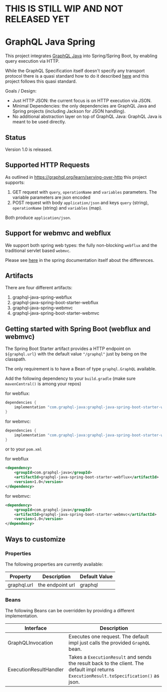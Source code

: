 # THIS IS STILL WIP AND NOT RELEASED YET
# GraphQL Java Spring


This project integrates [GraphQL Java](https://github.com/graphql-java/graphql-java) into Spring/Spring Boot, by enabling query execution via HTTP.

While the GraphQL Specification itself doesn't specify any transport protocol there is a quasi standard how to do it described 
[here](https://graphql.org/learn/serving-over-http/) and this project follows this quasi standard.

Goals / Design:

- Just HTTP JSON: the current focus is on HTTP execution via JSON.
- Minimal Dependencies: the only dependencies are GraphQL Java and Spring projects (including Jackson for JSON handling).
- No additional abstraction layer on top of GraphQL Java: GraphQL Java is meant to be used directly. 

## Status

Version 1.0 is released.

## Supported HTTP Requests

As outlined in https://graphql.org/learn/serving-over-http this project supports:

1. GET request with `query`, `operationName` and `variables` parameters. The variable parameters are json encoded
2. POST request with body `application/json` and keys `query` (string), `operationName` (string) and `variables` (map).

Both produce `application/json`.

## Support for webmvc and webflux

We support both spring web types: the fully non-blocking `webflux` and the traditional servlet based `webmvc`.

Please see [here](https://docs.spring.io/spring/docs/current/spring-framework-reference/web-reactive.html#webflux-framework-choice) in 
the spring documentation itself about the differences.



## Artifacts

There are four different artifacts:

1. graphql-java-spring-webflux 
2. graphql-java-spring-boot-starter-webflux
3. graphql-java-spring-webmvc
4. graphql-java-spring-boot-starter-webmvc 



## Getting started with Spring Boot (webflux and webmvc)

The Spring Boot Starter artifact provides a HTTP endpoint on `${graphql.url}` with the default value `"/graphql"` just by being on the classpath.

The only requirement is to have a Bean of type `graphql.GraphQL` available.

Add the following dependency to your `build.gradle` (make sure `mavenCentral()` is among your repos)

for webflux:
```groovy
dependencies {
    implementation "com.graphql-java:graphql-java-spring-boot-starter-webflux:1.0"
}
```

for webmvc:
```groovy
dependencies {
    implementation "com.graphql-java:graphql-java-spring-boot-starter-webmvc:1.0"
}
```

or to your `pom.xml`

for webflux
```xml
<dependency>
    <groupId>com.graphql-java</groupId>
    <artifactId>graphql-java-spring-boot-starter-webflux</artifactId>
    <version>1.0</version>
</dependency>

```

for webmvc:
```xml
<dependency>
    <groupId>com.graphql-java</groupId>
    <artifactId>graphql-java-spring-boot-starter-webmvc</artifactId>
    <version>1.0</version>
</dependency>

```

## Ways to customize   


### Properties

The following properties are currently available:

| Property | Description | Default Value |
| --- | --- | --- |
| graphql.url | the endpoint url | graphql |


### Beans

The following Beans can be overridden by providing a different implementation. 

| Interface | Description | 
| --- | --- | 
| GraphQLInvocation | Executes one request. The default impl just calls the provided `GraphQL` bean.|
| ExecutionResultHandler | Takes a `ExecutionResult` and sends the result back to the client. The default impl returns `ExecutionResult.toSpecification()` as json. |




